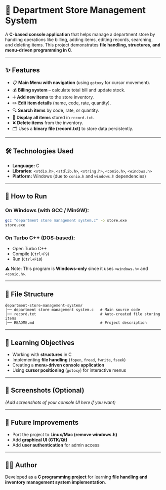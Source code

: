 # 🏬 Department Store Management System  

A **C-based console application** that helps manage a department store by handling operations like billing, adding items, editing records, searching, and deleting items. This project demonstrates **file handling, structures, and menu-driven programming in C**.  

---

## ✨ Features  
- 📋 **Main Menu with navigation** (using `gotoxy` for cursor movement).  
- 💰 **Billing system** – calculate total bill and update stock.  
- ➕ **Add new items** to the store inventory.  
- ✏️ **Edit item details** (name, code, rate, quantity).  
- 🔍 **Search items** by code, rate, or quantity.  
- 📂 **Display all items** stored in `record.txt`.  
- ❌ **Delete items** from the inventory.  
- 🗂️ Uses a **binary file (record.txt)** to store data persistently.  

---

## 🛠️ Technologies Used  
- **Language:** C  
- **Libraries:** `<stdio.h>`, `<stdlib.h>`, `<string.h>`, `<conio.h>`, `<windows.h>`  
- **Platform:** Windows (due to `conio.h` and `windows.h` dependencies)  

---

## 🚀 How to Run  

### On Windows (with GCC / MinGW):  
```sh
gcc "department store management system.c" -o store.exe
store.exe
```

### On Turbo C++ (DOS-based):  
- Open Turbo C++  
- Compile (`Ctrl+F9`)  
- Run (`Ctrl+F10`)  

⚠️ Note: This program is **Windows-only** since it uses `<windows.h>` and `<conio.h>`.  

---

## 📂 File Structure  
```
department-store-management-system/
│── department store management system.c   # Main source code
│── record.txt                             # Auto-created file storing items
│── README.md                              # Project description
```

---

## 📖 Learning Objectives  
- Working with **structures** in C  
- Implementing **file handling** (`fopen`, `fread`, `fwrite`, `fseek`)  
- Creating a **menu-driven console application**  
- Using **cursor positioning** (`gotoxy`) for interactive menus  

---

## 📸 Screenshots (Optional)  
*(Add screenshots of your console UI here if you want)*  

---

## 📌 Future Improvements  
- Port the project to **Linux/Mac (remove windows.h)**  
- Add **graphical UI (GTK/Qt)**  
- Add **user authentication** for admin access  

---

## 👨‍💻 Author  
Developed as a **C programming project** for learning **file handling and inventory management system implementation**.  
